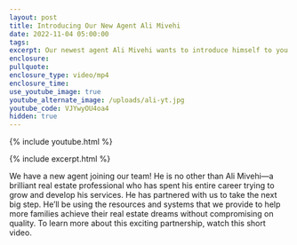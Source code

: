 ```yaml
---
layout: post
title: Introducing Our New Agent Ali Mivehi
date: 2022-11-04 05:00:00
tags:
excerpt: Our newest agent Ali Mivehi wants to introduce himself to you.
enclosure:
pullquote:
enclosure_type: video/mp4
enclosure_time:
use_youtube_image: true
youtube_alternate_image: /uploads/ali-yt.jpg
youtube_code: VJYwyOU4oa4
hidden: true
---
```

{% include youtube.html %}

{% include excerpt.html %}

We have a new agent joining our team\! He is no other than Ali Mivehi—a brilliant real estate professional who has spent his entire career trying to grow and develop his services. He has partnered with us to take the next big step. He’ll be using the resources and systems that we provide to help more families achieve their real estate dreams without compromising on quality. To learn more about this exciting partnership, watch this short video.